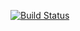 [![Build Status](https://travis-ci.com/osipovgit/chesstess.svg?branch=master)](https://travis-ci.com/osipovgit/chesstess)
